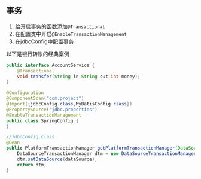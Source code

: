 ## 事务
1. 给开启事务的函数添加`@Transactional`
2. 在配置类中开启`@EnableTransactionManagement`
3. 在jdbcConfig中配置事务

以下是银行转账的经典案例
```java
public interface AccountService {  
    @Transactional  
    void transfer(String in,String out,int money);  
}
```
```java
@Configuration  
@ComponentScan("com.project")  
@Import({jdbcConfig.class,MyBatisConfig.class})  
@PropertySource("jdbc.properties")  
@EnableTransactionManagement  
public class SpringConfig {  
}
```
```java
//jdbcConfig.class
@Bean  
public PlatformTransactionManager getPlatformTransactionManager(DataSource dataSource){  
    DataSourceTransactionManager dtm = new DataSourceTransactionManager();  
    dtm.setDataSource(dataSource);  
    return dtm;  
}
```